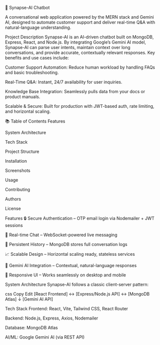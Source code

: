 🤖 Synapse-AI Chatbot

A conversational web application powered by the MERN stack and Gemini AI, designed to automate customer support and deliver real-time Q&A with natural-language understanding.

Project Description
Synapse-AI is an AI-driven chatbot built on MongoDB, Express, React, and Node.js. By integrating Google’s Gemini AI model, Synapse-AI can parse user intents, maintain context over long conversations, and provide accurate, contextually relevant responses.
Key benefits and use cases include:

Customer Support Automation: Reduce human workload by handling FAQs and basic troubleshooting.

Real-Time Q&A: Instant, 24/7 availability for user inquiries.

Knowledge Base Integration: Seamlessly pulls data from your docs or product manuals.

Scalable & Secure: Built for production with JWT-based auth, rate limiting, and horizontal scaling.

📚 Table of Contents
Features

System Architecture

Tech Stack

Project Structure

Installation

Screenshots

Usage

Contributing

Authors

License

Features
🔒 Secure Authentication – OTP email login via Nodemailer + JWT sessions

💬 Real-time Chat – WebSocket-powered live messaging

💾 Persistent History – MongoDB stores full conversation logs

📈 Scalable Design – Horizontal scaling ready, stateless services

🤖 Gemini AI Integration – Contextual, natural-language responses

📱 Responsive UI – Works seamlessly on desktop and mobile

System Architecture
Synapse-AI follows a classic client-server pattern:

css
Copy
Edit
[React Frontend]  ↔  [Express/Node.js API]  ↔  [MongoDB Atlas]
                             ↓
                       [Gemini AI API]

Tech Stack
Frontend: React, Vite, Tailwind CSS, React Router

Backend: Node.js, Express, Axios, Nodemailer

Database: MongoDB Atlas

AI/ML: Google Gemini AI (via REST API)
